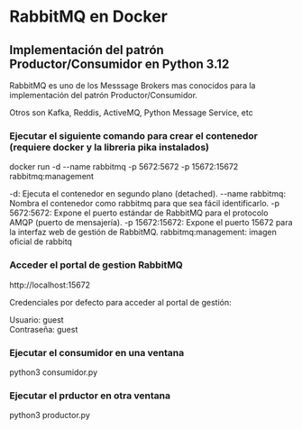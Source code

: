 # RabbitMQ en Docker

## Implementación del patrón Productor/Consumidor en Python 3.12

RabbitMQ es uno de los Messsage Brokers mas conocidos para la implementación del patrón Productor/Consumidor.

Otros son Kafka, Reddis, ActiveMQ, Python Message Service, etc

### Ejecutar el siguiente comando para crear el contenedor (requiere docker y la libreria pika instalados)

docker run -d --name rabbitmq -p 5672:5672 -p 15672:15672 rabbitmq:management

-d: Ejecuta el contenedor en segundo plano (detached).
--name rabbitmq: Nombra el contenedor como rabbitmq para que sea fácil identificarlo.
-p 5672:5672: Expone el puerto estándar de RabbitMQ para el protocolo AMQP (puerto de mensajería).
-p 15672:15672: Expone el puerto 15672 para la interfaz web de gestión de RabbitMQ.
rabbitmq:management: imagen oficial de rabbitq

### Acceder el portal de gestion RabbitMQ

http://localhost:15672

Credenciales por defecto para acceder al portal de gestión:

Usuario: guest  
Contraseña: guest

### Ejecutar el consumidor en una ventana

python3 consumidor.py

### Ejecutar el prductor en otra ventana

python3 productor.py
